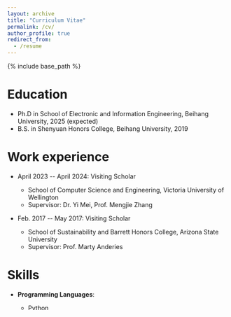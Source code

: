 ```yaml
---
layout: archive
title: "Curriculum Vitae"
permalink: /cv/
author_profile: true
redirect_from:
  - /resume
---
```


{% include base_path %}

Education
======
* Ph.D in School of Electronic and Information Engineering, Beihang University, 2025 (expected)
* B.S. in Shenyuan Honors College, Beihang University, 2019

Work experience
======
* April 2023 -- April 2024: Visiting Scholar
  * School of Computer Science and Engineering, Victoria University of Wellington
  * Supervisor: Dr. Yi Mei, Prof. Mengjie Zhang

* Feb. 2017 -- May 2017: Visiting Scholar
  * School of Sustainability and Barrett Honors College, Arizona State University
  * Supervisor: Prof. Marty Anderies
  
Skills
======

* **Programming Languages**:  
  * Python
  * MATLAB
  * C++
    
* **Software/Tools**:  
  * TensorFlow
  * PyTorch
  * LaTeX
    
* **Analytical Skills**:  
  * Data analysis and visualization
  * Statistical modeling and inference
  * Optimization algorithms
  * Machine learning model development
 
* **Research Skills**:  
  * Data analysis and visualization
  * Statistical modeling and inference
  * Optimization algorithms
  * Machine learning model development

  
Service and leadership
======
* **Reviewer**:
  * IEEE TEVC/TITS/ITSM/TNSE
  * Transportation Research Part C/E
  * Complex & Intelligent Systems
    
* **Program Committee (PC) Member** for IEEE IJCNN/WCCI/CEC
